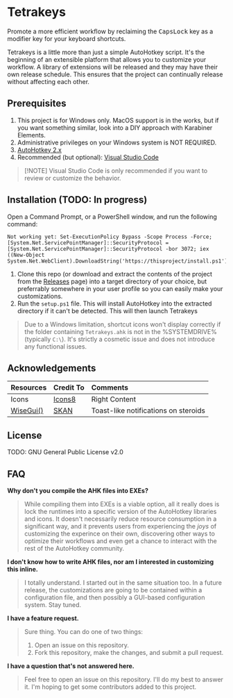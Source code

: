 # Tetrakeys

Promote a more efficient workflow by reclaiming the <kbd>CapsLock</kbd> key as a modifier key for your keyboard shortcuts.

Tetrakeys is a little more than just a simple AutoHotkey script. It's the beginning of an extensible platform that allows you to
customize your workflow. A library of extensions will be released and they may have their own release schedule. This ensures that
the project can continually release without affecting each other.



## Prerequisites

1. This project is for Windows only. MacOS support is in the works, but if you want something similar, look into a DIY approach with Karabiner Elements.
1. Administrative privileges on your Windows system is NOT REQUIRED.
1. [AutoHotkey 2.x](https://github.com/AutoHotkey/AutoHotkey/releases/tag/latest)
1. Recommended (but optional): [Visual Studio Code](https://code.visualstudio.com/Download)

> [!NOTE] Visual Studio Code is only recommended if you want to review or customize the behavior.

## Installation (TODO: In progress)

Open a Command Prompt, or a PowerShell window, and run the following command:

```pwsh copy
Not working yet: Set-ExecutionPolicy Bypass -Scope Process -Force; [System.Net.ServicePointManager]::SecurityProtocol = [System.Net.ServicePointManager]::SecurityProtocol -bor 3072; iex ((New-Object System.Net.WebClient).DownloadString('https://thisproject/install.ps1'))
```

1. Clone this repo (or download and extract the contents of the project from the [Releases](https://github.com/volatile-torpedo/Tetrakeys/tags/latest) page) into a target directory of your choice, but preferrably somewhere in your user profile so you can easily make your customizations. 
2. Run the `setup.ps1` file. This will install AutoHotkey into the extracted directory if it can't be detected. This will then launch Tetrakeys

> Due to a Windows limitation, shortcut icons won't display correctly if the folder containing `Tetrakeys.ahk` is not in the %SYSTEMDRIVE% (typically `C:\`). It's strictly a cosmetic issue and does not introduce any functional issues.


## Acknowledgements
| Resources | Credit To | Comments |
| :----------- | :----------- | :----------- |
| Icons | [Icons8](https://icons8.com) | Right Content |
| [WiseGui()](https://www.autohotkey.com/boards/viewtopic.php?f=83&t=94044) | [SKAN](https://www.autohotkey.com/boards/memberlist.php?mode=viewprofile&u=54) | Toast-like notifications on steroids |

## License

TODO: GNU General Public License v2.0

## FAQ

**Why don't you compile the AHK files into EXEs?**

> While compiling them into EXEs is a viable option, all it really does is lock the runtimes into a specific version of the AutoHotkey libraries and icons. It doesn't necessarily reduce resource consumption in a significant way, and it prevents users from experiencing the _joys_ of customizing the experince on their own, discovering other ways to optimize their workflows and even get a chance to interact with the rest of the AutoHotkey community.

**I don't know how to write AHK files, nor am I interested in customizing this inline.**
> I totally understand. I started out in the same situation too. In a future release, the customizations are going to be contained within a configuration file, and then possibly a GUI-based configuration system. Stay tuned.

**I have a feature request.**

> Sure thing. You can do one of two things:
>
> 1. Open an issue on this repository.
> 2. Fork this repository, make the changes, and submit a pull request.

**I have a question that's not answered here.**

> Feel free to open an issue on this repository. I'll do my best to answer it. I'm hoping to get some contributors added to this project.
